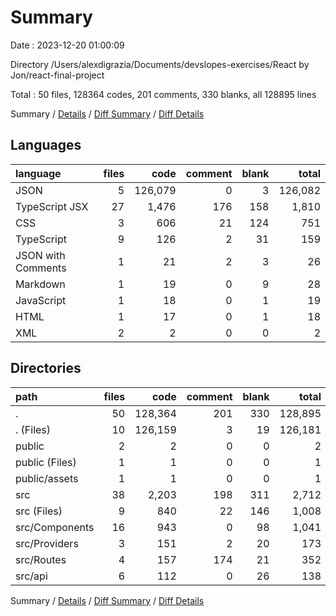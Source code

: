 # Summary

Date : 2023-12-20 01:00:09

Directory /Users/alexdigrazia/Documents/devslopes-exercises/React by Jon/react-final-project

Total : 50 files,  128364 codes, 201 comments, 330 blanks, all 128895 lines

Summary / [Details](details.md) / [Diff Summary](diff.md) / [Diff Details](diff-details.md)

## Languages
| language | files | code | comment | blank | total |
| :--- | ---: | ---: | ---: | ---: | ---: |
| JSON | 5 | 126,079 | 0 | 3 | 126,082 |
| TypeScript JSX | 27 | 1,476 | 176 | 158 | 1,810 |
| CSS | 3 | 606 | 21 | 124 | 751 |
| TypeScript | 9 | 126 | 2 | 31 | 159 |
| JSON with Comments | 1 | 21 | 2 | 3 | 26 |
| Markdown | 1 | 19 | 0 | 9 | 28 |
| JavaScript | 1 | 18 | 0 | 1 | 19 |
| HTML | 1 | 17 | 0 | 1 | 18 |
| XML | 2 | 2 | 0 | 0 | 2 |

## Directories
| path | files | code | comment | blank | total |
| :--- | ---: | ---: | ---: | ---: | ---: |
| . | 50 | 128,364 | 201 | 330 | 128,895 |
| . (Files) | 10 | 126,159 | 3 | 19 | 126,181 |
| public | 2 | 2 | 0 | 0 | 2 |
| public (Files) | 1 | 1 | 0 | 0 | 1 |
| public/assets | 1 | 1 | 0 | 0 | 1 |
| src | 38 | 2,203 | 198 | 311 | 2,712 |
| src (Files) | 9 | 840 | 22 | 146 | 1,008 |
| src/Components | 16 | 943 | 0 | 98 | 1,041 |
| src/Providers | 3 | 151 | 2 | 20 | 173 |
| src/Routes | 4 | 157 | 174 | 21 | 352 |
| src/api | 6 | 112 | 0 | 26 | 138 |

Summary / [Details](details.md) / [Diff Summary](diff.md) / [Diff Details](diff-details.md)